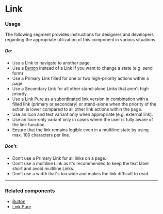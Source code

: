 # Link

<TableOfContents></TableOfContents>

### Usage

The following segment provides instructions for designers and developers regarding the appropriate utilization of this
component in various situations.

##### Do:

- Use a Link to navigate to another page.
- Use a [Button](components/button) instead of a Link if you want to change a state (e.g. send form)
- Use a Primary Link filled for one or two high-priority actions within a page.
- Use a Secondary Link for all other stand-alone Links that aren't high priority.
- Use a [Link Pure](components/link-pure) as a subordinated link version in combination with a filled link (primary or
  secondary) or stand-alone when the priority of the action is lower compared to all other link actions within the page.
- Use an Icon and text variant only when appropriate (e.g. external link).
- Use an Icon-only variant only in cases where the user is fully aware of the link function.
- Ensure that the link remains legible even in a multiline state by using max. 100 characters per line.

##### Don’t:

- Don’t use a Primary Link for all links on a page.
- Don’t use a multiline Link as it's recommended to keep the text label short and avoid multiline Links.
- Don’t use a width that's too wide and makes the link difficult to read.

---

### Related components

- [Button](components/button)
- [Link Pure](components/link-pure)
